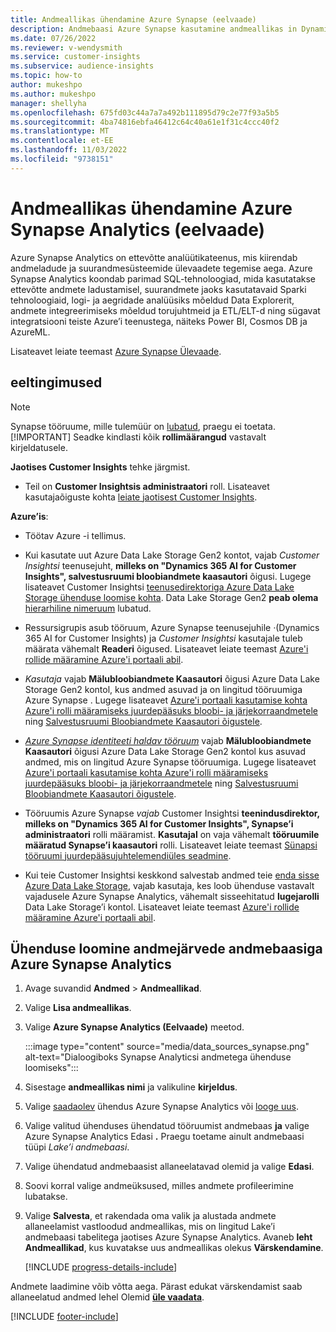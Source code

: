 ```yaml
---
title: Andmeallikas ühendamine Azure Synapse (eelvaade)
description: Andmebaasi Azure Synapse kasutamine andmeallikas in Dynamics 365 Customer Insights.
ms.date: 07/26/2022
ms.reviewer: v-wendysmith
ms.service: customer-insights
ms.subservice: audience-insights
ms.topic: how-to
author: mukeshpo
ms.author: mukeshpo
manager: shellyha
ms.openlocfilehash: 675fd03c44a7a7a492b111895d79c2e77f93a5b5
ms.sourcegitcommit: 4ba74816ebfa46412c64c40a61e1f31c4ccc40f2
ms.translationtype: MT
ms.contentlocale: et-EE
ms.lasthandoff: 11/03/2022
ms.locfileid: "9738151"
---
```

# <a name="connect-an-azure-synapse-analytics-data-source-preview"></a>Andmeallikas ühendamine Azure Synapse Analytics (eelvaade)

Azure Synapse Analytics on ettevõtte analüütikateenus, mis kiirendab andmeladude ja suurandmesüsteemide ülevaadete tegemise aega. Azure Synapse Analytics koondab parimad SQL-tehnoloogiad, mida kasutatakse ettevõtte andmete ladustamisel, suurandmete jaoks kasutatavaid Sparki tehnoloogiaid, logi- ja aegridade analüüsiks mõeldud Data Explorerit, andmete integreerimiseks mõeldud torujuhtmeid ja ETL/ELT-d ning sügavat integratsiooni teiste Azure’i teenustega, näiteks Power BI, Cosmos DB ja AzureML.

Lisateavet leiate teemast [Azure Synapse Ülevaade](/azure/synapse-analytics/overview-what-is).

## <a name="prerequisites"></a>eeltingimused

> [!NOTE]
> Synapse tööruume, mille tulemüür on [lubatud](/azure/synapse-analytics/security/synapse-workspace-ip-firewall), praegu ei toetata.
> [!IMPORTANT]
> Seadke kindlasti kõik **rollimäärangud** vastavalt kirjeldatusele.  

**Jaotises Customer Insights** tehke järgmist.

* Teil on **Customer Insightsis administraatori** roll. Lisateavet kasutajaõiguste kohta [leiate jaotisest Customer Insights](permissions.md#add-users).

**Azure’is**:

- Töötav Azure -i tellimus.

- Kui kasutate uut Azure Data Lake Storage Gen2 kontot, vajab *Customer Insightsi* teenusejuht, **milleks on "Dynamics 365 AI for Customer Insights", salvestusruumi bloobiandmete kaasautori** õigusi. Lugege lisateavet Customer Insightsi [teenusedirektoriga Azure Data Lake Storage ühenduse loomise kohta](connect-service-principal.md). Data Lake Storage Gen2 **peab olema** [hierarhiline nimeruum](/azure/storage/blobs/data-lake-storage-namespace) lubatud.

- Ressursigrupis asub tööruum, Azure Synapse teenusejuhile *·*(Dynamics 365 AI for Customer Insights) ja *Customer Insightsi* kasutajale tuleb määrata vähemalt **Readeri** õigused. Lisateavet leiate teemast [Azure'i rollide määramine Azure'i portaali abil](/azure/role-based-access-control/role-assignments-portal).

- *Kasutaja* vajab **Mälubloobiandmete Kaasautori** õigusi Azure Data Lake Storage Gen2 kontol, kus andmed asuvad ja on lingitud tööruumiga Azure Synapse . Lugege lisateavet [Azure'i portaali kasutamise kohta Azure'i rolli määramiseks juurdepääsuks bloobi- ja järjekorraandmetele](/azure/storage/common/storage-auth-aad-rbac-portal) ning [Salvestusruumi Bloobiandmete Kaasautori õigustele](/azure/role-based-access-control/built-in-roles#storage-blob-data-contributor).

- *[Azure Synapse identiteeti haldav tööruum](/azure/synapse-analytics/security/synapse-workspace-managed-identity)* vajab **Mälubloobiandmete Kaasautori** õigusi Azure Data Lake Storage Gen2 kontol kus asuvad andmed, mis on lingitud Azure Synapse tööruumiga. Lugege lisateavet [Azure'i portaali kasutamise kohta Azure'i rolli määramiseks juurdepääsuks bloobi- ja järjekorraandmetele](/azure/storage/common/storage-auth-aad-rbac-portal) ning [Salvestusruumi Bloobiandmete Kaasautori õigustele](/azure/role-based-access-control/built-in-roles#storage-blob-data-contributor).

- Tööruumis Azure Synapse *vajab* Customer Insightsi **teenindusdirektor, milleks on "Dynamics 365 AI for Customer Insights", Synapse’i administraatori** rolli määramist. **Kasutajal** on vaja vähemalt **tööruumile määratud Synapse’i kaasautori** rolli. Lisateavet leiate teemast [Sünapsi tööruumi juurdepääsujuhtelemendiüles seadmine](/azure/synapse-analytics/security/how-to-set-up-access-control).

- Kui teie Customer Insightsi keskkond salvestab andmed teie [enda sisse Azure Data Lake Storage](own-data-lake-storage.md), vajab kasutaja, kes loob ühenduse vastavalt vajadusele Azure Synapse Analytics, vähemalt sisseehitatud **lugejarolli** Data Lake Storage’i kontol. Lisateavet leiate teemast [Azure'i rollide määramine Azure'i portaali abil](/azure/role-based-access-control/role-assignments-portal).

## <a name="connect-to-the-data-lake-database-in-azure-synapse-analytics"></a>Ühenduse loomine andmejärvede andmebaasiga Azure Synapse Analytics

1. Avage suvandid **Andmed** > **Andmeallikad**.

1. Valige **Lisa andmeallikas**.

1. Valige **Azure Synapse Analytics (Eelvaade)** meetod.

   :::image type="content" source="media/data_sources_synapse.png" alt-text="Dialoogiboks Synapse Analyticsi andmetega ühenduse loomiseks":::
  
1. Sisestage **andmeallikas nimi** ja valikuline **kirjeldus**.

1. Valige [saadaolev](connections.md) ühendus Azure Synapse Analytics või [looge uus](export-azure-synapse-analytics.md#set-up-connection-to-azure-synapse).

1. Valige valitud ühenduses ühendatud tööruumist andmebaas **ja** valige Azure Synapse Analytics Edasi **.** Praegu toetame ainult andmebaasi tüüpi *Lake’i andmebaasi*.

1. Valige ühendatud andmebaasist allaneelatavad olemid ja valige **Edasi**.

1. Soovi korral valige andmeüksused, milles andmete profileerimine lubatakse.

1. Valige **Salvesta**, et rakendada oma valik ja alustada andmete allaneelamist vastloodud andmeallikas, mis on lingitud Lake’i andmebaasi tabelitega jaotises Azure Synapse Analytics. Avaneb **leht Andmeallikad**, kus kuvatakse uus andmeallikas olekus **Värskendamine**.

   [!INCLUDE [progress-details-include](includes/progress-details-pane.md)]

Andmete laadimine võib võtta aega. Pärast edukat värskendamist saab allaneelatud andmed lehel Olemid [**üle vaadata**](entities.md).

[!INCLUDE [footer-include](includes/footer-banner.md)]
